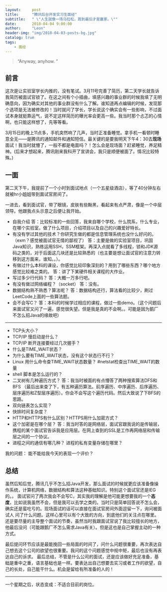 ```yaml
---
layout:     post
title:      "腾讯后台开发实习生面经"
subtitle:   " \"人生就像一场马拉松，跑到最后才是赢家。\""
date:       2018-04-04 9:00:00
author:     "Leon"
header-img: "img/2018-04-03-posts-bg.jpg"
catalog: true
tags:
    - 面经
---
```


> “Anyway, anyhow. ”


## 前言

这次是让实验室学长内推的，没有笔试。3月11号完善了简历，第二天学长就告诉我简历被面试官锁了。在这之间有个小插曲，填感兴趣的事业群的时候我填了无明确意向，因为确实对其他的事业群没有什么了解。谁知道再点编辑的时候，发现那个选项是无法被修改的！当时就问了学长，学长说这个确实会有一些影响，不过面试本身就挺靠运气，说不定这样简历的曝光率会更高一些。我当时那个忐忑的心情啊，也只能这样想了，先等等看。

3月15日的晚上11点多，手机突然响了几声，当时正准备睡觉。拿手机一看顿时睡意全无——是腾讯的通知邮件和通知短信。最关键的是要我明天下午4：30去**现场**面试！我当时就懵了，一般不都是电面吗？！怎么会是现场面？赶紧睡觉，养足精神。(后来才想起来，腾讯刚来我科开了宣讲会，我只是顺便被面了。情况比较特殊。)

## 一面

第二天下午，我提前了一个小时到面试地点（一个五星级酒店），等了40分钟左右就被hr小姐姐带到面试官房间了。

一进去，看到面试官，带了眼镜，皮肤有些黝黑，看起来有点严肃，像是一个中层领导。他跟我点头示意之后便让我开始。

- 自我介绍
答：比较标准的一些回答，我来自哪个学校，什么院系，什么专业，在哪个实验室，做了什么项目，介绍项目以及自己的兴趣爱好特长。
- 有没有学过其他的技术？你研究生做的都是信息管理系统也没什么好问的。（exm？感觉被面试官无情的鄙视了）
答：主要是做的实验室项目，巩固Java知识，熟练运用SSH，SSM框架。再深入点就看了多线程，锁和JDK源码之类的，对于后面这几块还是比较熟悉的（也主要是想让面试官的注意力转移到这方面来，谁知。。）。
- 有做过什么本科的课设，你感觉比较印象深刻的？用到了哪些东西？哪个地方感觉比较难之类的。
答：讲了下某硬件相关课程的大作业。
- 写过多少行代码？
答：大概一万多行吧。
- 有没有做过网络编程？（socket）
答：没有。
- 数据结构熟不熟悉？算法呢？
答：数据结构还行，算法看的比较少，刷过LeetCode上面的一些算法题。
- 会不会写C？
答：本科的时候学过相应的课程，做过一些demo。（这个问题后来面试官又问了一遍，感觉很失望。但是我是真的不会啊。。可能是因为鹅厂不怎么招Java的缘故吧）
---
- TCP头大小？
- TCP/IP 慢启动是什么？
- TCP/IP 断开连接要经过几次握手？
- 什么是TIME_WAIT状态？
- 为什么要有TIME_WAIT状态，没有这个状态行不行？
- Linux 用什么命令查TIME_WAIT状态数量？ #netstat检查出TIME_WAIT的数量 
- shell 脚本是怎么运行的？
- 二叉树有几种遍历方式？
答：我当时被面的有点懵答了两种搜索算法DFS和BFS （最后出来查了下，有五种遍历算法。前序遍历、中序遍历、后序遍历、层序遍历和Z型层序遍历）。你会不会写这个遍历代码。然后大致说了下BFS的思路。
- 双向链表怎么实现？
- 快排时间复杂度？ 
- HTTP和HTTPS有什么区别？HTTPS用什么加密方式？
- 这个加密是在哪个层？ 
答：我当时答的是网络层，面试官跟我说的是传输层，携程的某个面试官告诉我是应用层。在网上查到的SSL是工作再网络层和传输层之间的一个协议。
- 进程之间的通信有哪几种？ 进程的私有变量存储在哪里？ 

我的问题：
能不能给我今天的表现一个评价？

## 总结
虽然后知后觉，腾讯几乎不怎么招Java开发，那么面试的时候就更应该准备像操作系统，计算机网络，数据结构和算法这种基础知识。特别这个面试官还是IEG的。。
面试官问了两次我会不会写C，其实我的理解是他可能更想要我的一个**态度**，比如说我虽然不会，但是我可以去学之类的。当时只是简单回答说不怎么会，确实还是蛮吃亏的。现场面试的话可以直接在面试官房间外面逗留一下，询问被面试人 问了什么问题。这样心里可以有个大致的方向，到底他们的关注点在哪里。
还是要尽量的主导整个面试的节奏，虽然当时我跟面试官说了我比较擅长的地方，他最后没问（可能跟鹅厂不怎么需求Java有关）。但是这也是自己掌握主动的一种方式。

最后提问环节应该是最能挽回一些局面的时间了，问什么问题很重要，再次表达自己想去这个公司的欲望也很重要。我问的这个问题感觉中规中矩，最后也没有再表达自己的诉求。
最后总结，不管是什么公司的面试，还是应该做好充足准备，基础是重中之重，语言基础也是一样。要表达出自己想要去实习或者工作的欲望，自己的长处，自己能干什么。机会是留给有所准备的人的！

---

一个星期之后，状态变成：不适合目前的岗位。


